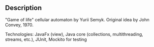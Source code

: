 ## Description

"Game of life" cellular automaton by Yurii Semyk.
Original idea by John Convey, 1970.

Technologies: 
JavaFx (view), Java core (collections, multithreading, streams, etc.), JUnit, Mockito for testing

